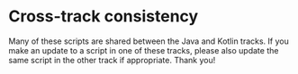 # Cross-track consistency

Many of these scripts are shared between the Java and Kotlin tracks. If you make an update to a script in one of these tracks, please also update the same script in the other track if appropriate. Thank you!
